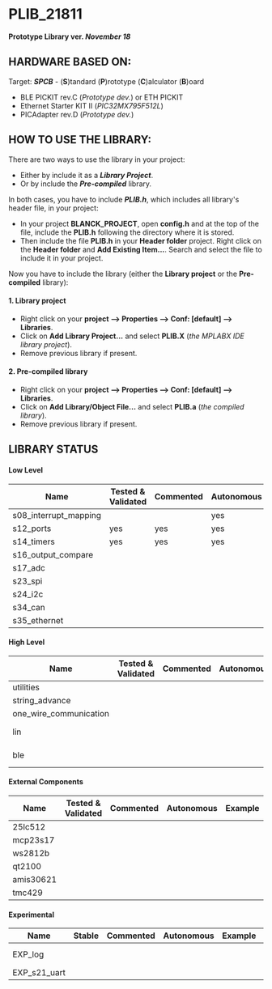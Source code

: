 # PLIB_21811

**Prototype Library ver. *November 18***

## HARDWARE BASED ON:

Target: ***SPCB*** - (**S**)tandard (**P**)rototype (**C**)alculator (**B**)oard

- BLE PICKIT rev.C (*Prototype dev.*) or ETH PICKIT
- Ethernet Starter KIT II (*PIC32MX795F512L*)
- PICAdapter rev.D (*Prototype dev.*)


## HOW TO USE THE LIBRARY:

There are two ways to use the library in your project: 
* Either by include it as a ***Library Project***.
* Or by include the ***Pre-compiled*** library.

In both cases, you have to include ***PLIB.h***, which includes all library's header file, in your project:
* In your project **BLANCK_PROJECT**, open **config.h** and at the top of the file, include the **PLIB.h** following the directory where it is stored. 
* Then include the file **PLIB.h** in your **Header folder** project. Right click on the **Header folder** and **Add Existing Item...**. Search and select the file to include it in your project.

Now you have to include the library (either the **Library project** or the **Pre-compiled** library):

#### 1. Library project
* Right click on your **project --> Properties --> Conf: [default] --> Libraries**.
* Click on **Add Library Project...** and select **PLIB.X** (*the MPLABX IDE library project*).
* Remove previous library if present.

#### 2. Pre-compiled library
* Right click on your **project --> Properties --> Conf: [default] --> Libraries**.
* Click on **Add Library/Object File...** and select **PLIB.a** (*the compiled library*).
* Remove previous library if present.

## LIBRARY STATUS

#### Low Level
Name | Tested & Validated | Commented | Autonomous | Example
-----|--------------------|-----------|------------|--------
s08_interrupt_mapping | | | yes |
s12_ports | yes | yes | yes | yes
s14_timers | yes | yes | yes | yes
s16_output_compare | | | | 
s17_adc | | | | 
s23_spi | | | | 
s24_i2c | | | | 
s34_can | | | | 
s35_ethernet | | | | 

#### High Level
Name | Tested & Validated | Commented | Autonomous | Example | Dependencies
-----|--------------------|-----------|------------|---------|-------------
utilities | | | | | 
string_advance | | | | | 
one_wire_communication | | | | | 
lin | | | | | UART*2* & UART*5*
ble | | | | | UART*4* & DMA*2*

#### External Components
Name | Tested & Validated | Commented | Autonomous | Example | Dependencies
-----|--------------------|-----------|------------|---------|-------------
25lc512 | | | | | SPI*x* & DMA*x*
mcp23s17 | | | | | SPI*x* & DMA*x*
ws2812b | | | | | SPI*x* & DMA*x*
qt2100 | | | | | SPI*x* & DMA*x*
amis30621 | | | | | LIN*2* & LIN*5*
tmc429 | | | | | SPI*x* & DMA*x*

#### Experimental
Name | Stable | Commented | Autonomous | Example | Dependencies
-----|--------------------|-----------|------------|---------|-------------
EXP_log | | | | | UART*x* & DMA*x*
EXP_s21_uart | | | | | 
